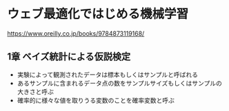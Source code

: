 # ウェブ最適化ではじめる機械学習
https://www.oreilly.co.jp/books/9784873119168/

## 1章 ベイズ統計による仮説検定
- 実験によって観測されたデータは標本もしくはサンプルと呼ばれる
- あるサンプルに含まれるデータ点の数をサンプルサイズもしくはサンプルの大きさと呼ぶ
- 確率的に様々な値を取りうる変数のことを確率変数と呼ぶ
